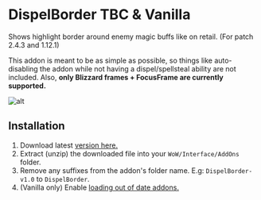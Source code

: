 # DispelBorder TBC & Vanilla
Shows highlight border around enemy magic buffs like on retail. (For patch 2.4.3 and 1.12.1)

This addon is meant to be as simple as possible, so things like auto-disabling the addon while not having a dispel/spellsteal ability are not included.
Also, **only Blizzard frames + FocusFrame are currently supported.**

![alt](http://i.imgur.com/1DKOxM0.jpg)

## Installation
1. Download latest [version here.](https://github.com/wardz/DispelBorder/releases)
2. Extract (unzip) the downloaded file into your `WoW/Interface/AddOns` folder.
3. Remove any suffixes from the addon's folder name. E.g: `DispelBorder-v1.0` to `DispelBorder`.
4. (Vanilla only) Enable [loading out of date addons.](https://support.curse.com/hc/en-us/articles/204270025--WoW-Loading-Out-of-Date-AddOns)
